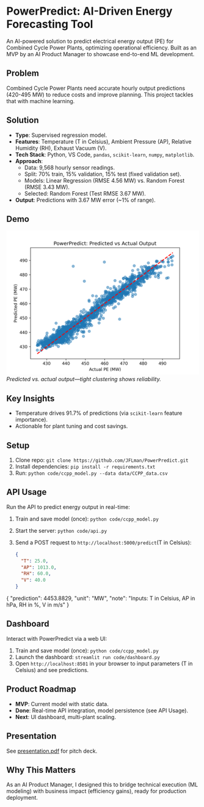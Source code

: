 # PowerPredict: AI-Driven Energy Forecasting Tool

An AI-powered solution to predict electrical energy output (PE) for Combined Cycle Power Plants, optimizing operational efficiency. Built as an MVP by an AI Product Manager to showcase end-to-end ML development.

## Problem
Combined Cycle Power Plants need accurate hourly output predictions (420-495 MW) to reduce costs and improve planning. This project tackles that with machine learning.

## Solution
- **Type**: Supervised regression model.
- **Features**: Temperature (T in Celsius), Ambient Pressure (AP), Relative Humidity (RH), Exhaust Vacuum (V).
- **Tech Stack**: Python, VS Code, `pandas`, `scikit-learn`, `numpy`, `matplotlib`.
- **Approach**:
  - Data: 9,568 hourly sensor readings.
  - Split: 70% train, 15% validation, 15% test (fixed validation set).
  - Models: Linear Regression (RMSE 4.56 MW) vs. Random Forest (RMSE 3.43 MW).
  - Selected: Random Forest (Test RMSE 3.67 MW).
- **Output**: Predictions with 3.67 MW error (~1% of range).

## Demo
![Predicted vs Actual](assets/model_demo.png)
*Predicted vs. actual output—tight clustering shows reliability.*

## Key Insights
- Temperature drives 91.7% of predictions (via `scikit-learn` feature importance).
- Actionable for plant tuning and cost savings.

## Setup
1. Clone repo: `git clone https://github.com/JFLman/PowerPredict.git`
2. Install dependencies: `pip install -r requirements.txt`
3. Run: `python code/ccpp_model.py --data data/CCPP_data.csv`

## API Usage
Run the API to predict energy output in real-time:

1. Train and save model (once): `python code/ccpp_model.py`
2. Start the server: `python code/api.py`
3. Send a POST request to `http://localhost:5000/predict`(T in Celsius):

   ```json
   {
     "T": 25.0,
     "AP": 1013.0,
     "RH": 60.0,
     "V": 40.0
   }
  {
  "prediction": 4453.8829,
  "unit": "MW",
  "note": "Inputs: T in Celsius, AP in hPa, RH in %, V in m/s"
  }

## Dashboard
Interact with PowerPredict via a web UI:
1. Train and save model (once): `python code/ccpp_model.py`
2. Launch the dashboard: `streamlit run code/dashboard.py`
3. Open `http://localhost:8501` in your browser to input parameters (T in Celsius) and see predictions.

## Product Roadmap
- **MVP**: Current model with static data.
- **Done**: Real-time API integration, model persistence (see API Usage).
- **Next**: UI dashboard, multi-plant scaling.

## Presentation
See [presentation.pdf](assets/presentation.pdf) for pitch deck.

## Why This Matters
As an AI Product Manager, I designed this to bridge technical execution (ML modeling) with business impact (efficiency gains), ready for production deployment.
